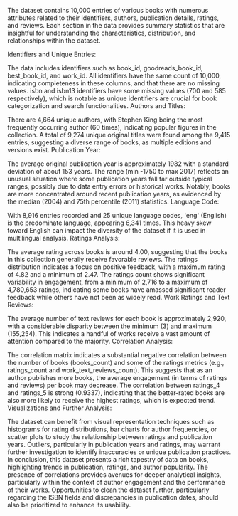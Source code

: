 The dataset contains 10,000 entries of various books with numerous attributes related to their identifiers, authors, publication details, ratings, and reviews. Each section in the data provides summary statistics that are insightful for understanding the characteristics, distribution, and relationships within the dataset.

Identifiers and Unique Entries:

The data includes identifiers such as book_id, goodreads_book_id, best_book_id, and work_id. All identifiers have the same count of 10,000, indicating completeness in these columns, and that there are no missing values.
isbn and isbn13 identifiers have some missing values (700 and 585 respectively), which is notable as unique identifiers are crucial for book categorization and search functionalities.
Authors and Titles:

There are 4,664 unique authors, with Stephen King being the most frequently occurring author (60 times), indicating popular figures in the collection.
A total of 9,274 unique original titles were found among the 9,415 entries, suggesting a diverse range of books, as multiple editions and versions exist.
Publication Year:

The average original publication year is approximately 1982 with a standard deviation of about 153 years. The range (min -1750 to max 2017) reflects an unusual situation where some publication years fall far outside typical ranges, possibly due to data entry errors or historical works.
Notably, books are more concentrated around recent publication years, as evidenced by the median (2004) and 75th percentile (2011) statistics.
Language Code:

With 8,916 entries recorded and 25 unique language codes, 'eng' (English) is the predominate language, appearing 6,341 times. This heavy skew toward English can impact the diversity of the dataset if it is used in multilingual analysis.
Ratings Analysis:

The average rating across books is around 4.00, suggesting that the books in this collection generally receive favorable reviews. The ratings distribution indicates a focus on positive feedback, with a maximum rating of 4.82 and a minimum of 2.47.
The ratings count shows significant variability in engagement, from a minimum of 2,716 to a maximum of 4,780,653 ratings, indicating some books have amassed significant reader feedback while others have not been as widely read.
Work Ratings and Text Reviews:

The average number of text reviews for each book is approximately 2,920, with a considerable disparity between the minimum (3) and maximum (155,254). This indicates a handful of works receive a vast amount of attention compared to the majority.
Correlation Analysis:

The correlation matrix indicates a substantial negative correlation between the number of books (books_count) and some of the ratings metrics (e.g., ratings_count and work_text_reviews_count). This suggests that as an author publishes more books, the average engagement (in terms of ratings and reviews) per book may decrease.
The correlation between ratings_4 and ratings_5 is strong (0.9337), indicating that the better-rated books are also more likely to receive the highest ratings, which is expected trend.
Visualizations and Further Analysis:

The dataset can benefit from visual representation techniques such as histograms for rating distributions, bar charts for author frequencies, or scatter plots to study the relationship between ratings and publication years.
Outliers, particularly in publication years and ratings, may warrant further investigation to identify inaccuracies or unique publication practices.
In conclusion, this dataset presents a rich tapestry of data on books, highlighting trends in publication, ratings, and author popularity. The presence of correlations provides avenues for deeper analytical insights, particularly within the context of author engagement and the performance of their works. Opportunities to clean the dataset further, particularly regarding the ISBN fields and discrepancies in publication dates, should also be prioritized to enhance its usability.
